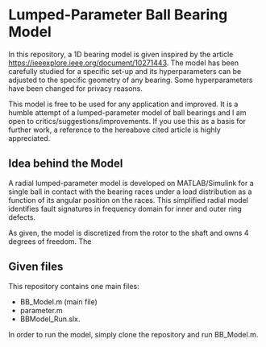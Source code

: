 # Lumped-Parameter Ball Bearing Model 

In this repository, a 1D bearing model is given inspired by the article https://ieeexplore.ieee.org/document/10271443. The model has been carefully studied for a specific set-up and its hyperparameters can be adjusted to the specific geometry of any bearing. Some hyperparameters have been changed for privacy reasons. 

This model is free to be used for any application and improved. It is a humble attempt of a lumped-parameter model of ball bearings and I am open to critics/suggestions/improvements. If you use this as a basis for further work, a reference to the hereabove cited article is highly appreciated. 

## Idea behind the Model

A radial lumped-parameter model is developed on MATLAB/Simulink for a single ball in contact with the bearing races under a load distribution as a function of its angular position on the races. This simplified radial model identifies fault signatures in frequency domain for inner and outer ring defects. 

As given, the model is discretized from the rotor to the shaft and owns 4 degrees of freedom. The 

## Given files

This repository contains one main files: 
- BB_Model.m (main file)
- parameter.m
- BBModel_Run.slx.

In order to run the model, simply clone the repository and run BB_Model.m.
